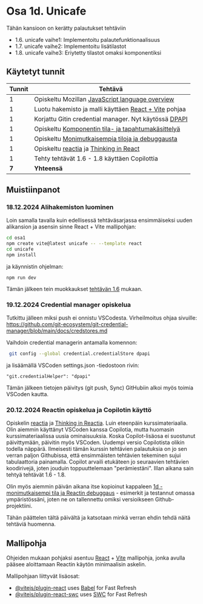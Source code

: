 # Osa 1d. Unicafe

Tähän kansioon on kerätty palautukset tehtäviin 
- 1.6. unicafe vaihe1: Implementoitu palautefunktionaalisuus
- 1.7. unicafe vaihe2: Implementoitu lisätilastot
- 1.8. unicafe vaihe3: Eriytetty tilastot omaksi komponentiksi

## Käytetyt tunnit
  Tunnit | Tehtävä                 |
| ------- | ---------------------- |
| 1 | Opiskeltu Mozillan [JavaScript language overview](https://developer.mozilla.org/en-US/docs/Web/JavaScript/Language_overview) |
| 1 | Luotu hakemisto ja malli käyttäen [React + Vite](https://fullstackopen.com/osa1/reactin_alkeet) pohjaa |
| 1 | Korjattu Gitin credential manager. Nyt käytössä [DPAPI](https://github.com/git-ecosystem/git-credential-manager/blob/main/docs/credstores.md)  |
| 1 | Opiskeltu [Komponentin tila- ja tapahtumakäsittelyä](https://fullstackopen.com/osa1/komponentin_tila_ja_tapahtumankasittelyä) |
| 1 | Opiskeltu [Monimutkaisempia tiloja ja debuggausta](https://fullstackopen.com/osa1/monimutkaisempi_tila_reactin_debuggaus) |
| 1 | Opiskeltu [reactia](https://react.dev/learn) ja [Thinking in React](https://react.dev/learn) |
| 1 | Tehty tehtävät 1.6 - 1.8 käyttäen Copilottia |
| **7** | **Yhteensä** |

## Muistiinpanot

### 18.12.2024 Alihakemiston luominen
Loin samalla tavalla kuin edellisessä tehtäväsarjassa ensimmäiseksi uuden alikansion ja asensin sinne React + Vite mallipohjan:
```bash
cd osa1
npm create vite@latest unicafe -- --template react
cd unicafe
npm install
```
ja käynnistin ohjelman:
```
npm run dev
```
Tämän jälkeen tein muokkaukset [tehtävän 1.6](https://fullstackopen.com/osa1/monimutkaisempi_tila_reactin_debuggaus#tehtavat-1-6-1-14) mukaan.

### 19.12.2024 Credential manager opiskelua
Tutkittu jälleen miksi push ei onnistu VSCodesta. Virheilmoitus ohjaa sivuille: https://github.com/git-ecosystem/git-credential-manager/blob/main/docs/credstores.md

Vaihdoin credential managerin antamalla komennon:
```bash
 git config --global credential.credentialStore dpapi
```
ja lisäämällä VSCoden settings.json -tiedostoon rivin:
```
"git.credentialHelper": "dpapi"
```
Tämän jälkeen tietojen päivitys (git push, Sync) GitHubiin alkoi myös toimia VSCoden kautta.

### 20.12.2024 Reactin opiskelua ja Copilotin käyttö

 Opiskelin [reactia](https://react.dev/learn) ja [Thinking in Reactia](https://react.dev/learn). Luin eteenpäin kurssimateriaalia. Olin aiemmin käyttänyt VSCoden kanssa Copilotia, mutta huomasin
 kurssimateriaalissa uusia ominaisuuksia. Koska Copilot-lisäosa ei suostunut päivittymään, päivitin
 myös VSCoden. Uudempi versio Copilotista olikin todella näppärä. Ilmeisesti tämän kurssin tehtävien
 palautuksia on jo sen verran paljon Githubissa, että ensimmäisten tehtävien tekeminen sujui
 tabulaattoria painamalla. Copilot arvaili etukäteen jo seuraavien tehtävien koodirivejä, joten
 jouduin toppuuttelemaan "perämiestäni". Illan aikana sain tehtyä tehtävät 1.6 - 1.8.

 Olin myös aiemmin päivän aikana itse kopioinut kappaleen [1d - monimutkaisempi tila ja Reactin debuggaus](https://fullstackopen.com/osa1/monimutkaisempi_tila_reactin_debuggaus) - esimerkit ja testannut omassa ympäristössäni, joten ne on tallennettu omiksi versioikseen Github-projektiini. 

 Tähän päättelen tältä päivältä ja katsotaan minkä verran ehdin tehdä näitä tehtäviä huomenna.

## Mallipohja

Ohjeiden mukaan pohjaksi asentuu [React](https://react.dev/) + [Vite](https://vite.dev/) mallipohja, jonka avulla pääsee aloittamaan Reactin käytön minimaalisin askelin.

Mallipohjaan liittyvät lisäosat:

- [@vitejs/plugin-react](https://github.com/vitejs/vite-plugin-react/blob/main/packages/plugin-react/README.md) uses [Babel](https://babeljs.io/) for Fast Refresh
- [@vitejs/plugin-react-swc](https://github.com/vitejs/vite-plugin-react-swc) uses [SWC](https://swc.rs/) for Fast Refresh

